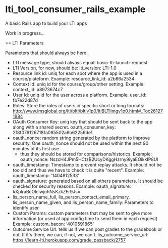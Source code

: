 lti_tool_consumer_rails_example
===============================

A basic Rails app to build your LTI apps 

Work in progress...

== LTI Parameters

Parameters that should always be here:
 
*  LTI message type, should always equal:  basic-lti-launch-request
*  LTI Version, for now, should be: lti_version: LTI-1.0
*  Resource link id: uniq for each spot where the app is used in a course/plateform. Example: resource_link_id: a2b86a2534
*  Context Id: uniq id for the course/group/other setting. Example: context_id: a8973674c7
*  User Id: uniq id for the user across a platform. Example: user_id: fb7e22d87d
*  Roles: Store the roles of users in specific short or long formats: http://www.imsglobal.org/lti/blti/bltiv1p0/ltiBLTIimgv1p0.html#_Toc261271984 
*  OAuth Consumer Key: uniq key that should be sent back to the app along with a shared secret. oauth_consumer_key: 2f8f0761267181a085502a6b62256de1
*  oauth_nonce: random string generated by the platform to improve security. One oauth_nonce should not be used within the next 90 minutes of its first use
    - thus they should be stored for comparisons/historics. Example: oauth_nonce: NszcH4JPm5HCtzB2UcyDKggHzrny9iyaEOikkIP8UI
*  oauth_timestamp: Timestamp to prevent replay attacks. It should not be too old and thus we have to check it is quite "recent". 
    Example: oauth_timestamp: '1404812533'
*  oauth_signature: generated based on all others parameters. It should be checked for security reasons. Example: oauth_signature: kXplraBcOlciwjohNsKzkZFr9Js=
*  lis_person_name_full, lis_person_contact_email_primary, lis_person_name_given, and lis_person_name_family: 
    Parameters to identify user
*  Custom Params: custom parameters that may be sent to give more information (or used at app config time to send them in each request)
    Example: custom_bacon: '4010591865'
*  Outcome Service Url: tells us if we can post grades to the gradebook or not. If it's there, we can, if not, we can't. 
    lis_outcome_service_url: https://learn-lti.herokuapp.com/grade_passback/2757